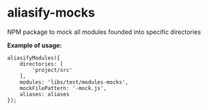 # aliasify-mocks
NPM package to mock all modules founded into specific directories

**Example of usage:**

```
aliasifyModules({
    directories: [
        'project/src'
    ],
    modules: 'libs/test/modules-mocks',
    mockFilePattern: '-mock.js',
    aliases: aliases
});
```
